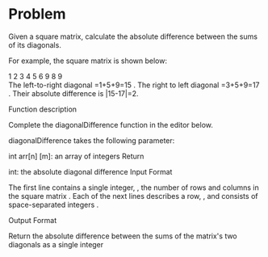 # Problem

Given a square matrix, calculate the absolute difference between the sums of its diagonals.

For example, the square matrix  is shown below:

1 2 3
4 5 6
9 8 9  
The left-to-right diagonal =1+5+9=15 . The right to left diagonal =3+5+9=17 . Their absolute difference is |15-17|=2.

Function description

Complete the diagonalDifference function in the editor below.

diagonalDifference takes the following parameter:

int arr[n] [m]: an array of integers
Return

int: the absolute diagonal difference
Input Format

The first line contains a single integer, , the number of rows and columns in the square matrix .
Each of the next  lines describes a row, , and consists of  space-separated integers .

Output Format

Return the absolute difference between the sums of the matrix's two diagonals as a single integer
